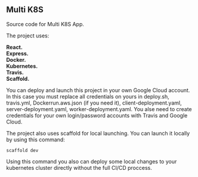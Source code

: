 <div align="left">

## Multi K8S     

Source code for Multi K8S App.

The project uses:

**React.     
Express.  
Docker.   
Kubernetes.  
Travis.  
Scaffold.**

You can deploy and launch this project in your own Google Cloud account. In this case you must replace all credentials on yours in deploy.sh, travis.yml,
Dockerrun.aws.json (if you need it), client-deployment.yaml, server-deployment.yaml, worker-deployment.yaml. You alse need to create credentials for your own login/password accounts with Travis and Google Cloud.

The project also uses scaffold for local launching. You can launch it locally by using this command: 

```scaffold dev```

Using this command you also can deploy some local changes to your kubernetes cluster directly without the full CI/CD proccess.
  
</div>
